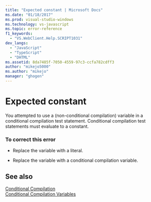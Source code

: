 ```yaml
---
title: "Expected constant | Microsoft Docs"
ms.date: "01/18/2017"
ms.prod: visual-studio-windows
ms.technology: vs-javascript
ms.topic: error-reference
f1_keywords: 
  - "VS.WebClient.Help.SCRIPT1031"
dev_langs: 
  - "JavaScript"
  - "TypeScript"
  - "DHTML"
ms.assetid: 8da7485f-7050-4559-97c3-ccfa782cdff3
author: "mikejo5000"
ms.author: "mikejo"
manager: "ghogen"
---
```

# Expected constant
You attempted to use a (non-conditional compilation) variable in a conditional compilation test statement. Conditional compilation test statements must evaluate to a constant.  
  
### To correct this error  
  
- Replace the variable with a literal.  
  
- Replace the variable with a conditional compilation variable.  
  
## See also  
 [Conditional Compilation](/previous-versions/windows/internet-explorer/ie-developer/scripting-articles/121hztk3(v=vs.84))   
 [Conditional Compilation Variables](/previous-versions/windows/internet-explorer/ie-developer/scripting-articles/s59bkzce(v=vs.84))